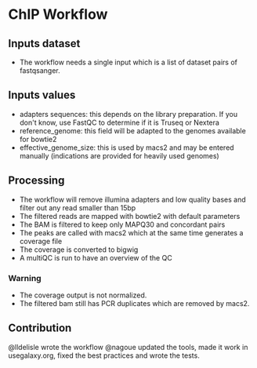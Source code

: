 # ChIP Workflow

## Inputs dataset
- The workflow needs a single input which is a list of dataset pairs of fastqsanger.

## Inputs values
- adapters sequences: this depends on the library preparation. If you don't know, use FastQC to determine if it is Truseq or Nextera
- reference_genome: this field will be adapted to the genomes available for bowtie2
- effective_genome_size: this is used by macs2 and may be entered manually (indications are provided for heavily used genomes)

## Processing
- The workflow will remove illumina adapters and low quality bases and filter out any read smaller than 15bp
- The filtered reads are mapped with bowtie2 with default parameters
- The BAM is filtered to keep only MAPQ30 and concordant pairs
- The peaks are called with macs2 which at the same time generates a coverage file
- The coverage is converted to bigwig
- A multiQC is run to have an overview of the QC

### Warning
- The coverage output is not normalized.
- The filtered bam still has PCR duplicates which are removed by macs2.

## Contribution
@lldelisle wrote the workflow
@nagoue updated the tools, made it work in usegalaxy.org, fixed the best practices and wrote the tests.
